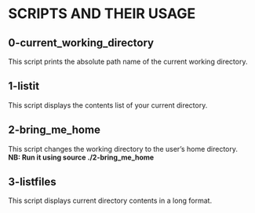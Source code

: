 # SCRIPTS AND THEIR USAGE
## 0-current\_working\_directory
This script prints the absolute path name of the current working directory.
## 1-listit
This script displays the contents list of your current directory.
## 2-bring\_me\_home
This script changes the working directory to the user’s home directory.<br>
**NB: Run it using source ./2-bring\_me\_home**
## 3-listfiles
This script displays current directory contents in a long format.
